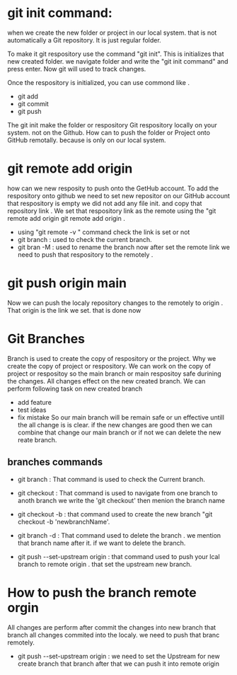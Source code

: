 # git init command:

when we create the new folder or project in our local system. that is not automatically a Git repository.
It is just regular folder.

To make it git respository use the command "git init". This is initializes that new created folder. we navigate folder and
write the "git init command" and press enter. Now git will used to track changes.

Once the respository is initialized, you can use commond like .

- git add
- git commit
- git push

The git init make the folder or respository Git respository locally on your system. not on the
Github.
How can to push the folder or Project onto GitHub remotally. because is only on our local system.

# git remote add origin <repository-link>

how can we new resposity to push onto the GetHub account.
To add the respository onto github we need to set new repositor on our GitHub account that respository is empty we did not
add any file init. and copy that repository link . We set that respository link as the remote using the "git remote add origin<repository-link>
git remote add origin <repository-link>.

- using "git remote -v " command check the link is set or not
- git branch : used to check the current branch.
- git bran -M : used to rename the branch
  now after set the remote link we need to push that respository to the remotely .

# git push origin main

Now we can push the localy repository changes to the remotely to origin . That origin is the link we set.
that is done now

# Git Branches

Branch is used to create the copy of respository or the project. Why we create the copy of project or respository.
We can work on the copy of project or respositoy so the main branch or main respositoy safe durining the changes.
All changes effect on the new created branch. We can perform following task on new created branch

- add feature
- test ideas
- fix mistake
  So our main branch will be remain safe or un effective untill the all change is is clear. if the new changes are good then we
  can combine that change our main branch or if not we can delete the new reate branch.

## branches commands

- git branch : That command is used to check the Current branch.
- git checkout : That command is used to navigate from one branch to anoth branch we write the 'git checkout' then menion the branch name

- git checkout -b : that command used to create the new branch "git checkout -b 'newbranchName'.
- git branch -d : That command used to delete the branch . we mention that branch name after it. if we want to delete the branch.
- git push --set-upstream origin : that command used to push your lcal branch to remote origin . that set the upstream new branch.

# How to push the branch remote orgin

All changes are perform after commit the changes into new branch that branch all changes commited into the
localy. we need to push that branc remotely.

- git push --set-upstream origin <new branch name>: we need to set the Upstream for new create branch
  that branch after that we can push it into remote origin
